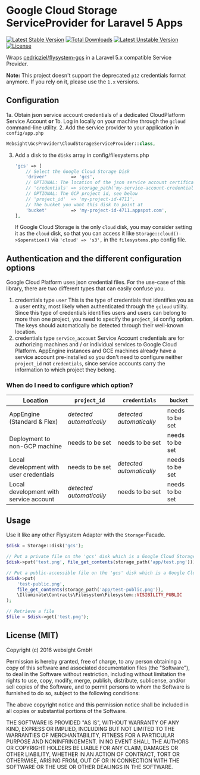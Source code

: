 # Google Cloud Storage ServiceProvider for Laravel 5 Apps

[![Latest Stable Version](https://poser.pugx.org/websight/l5-google-cloud-storage/v/stable)](https://packagist.org/packages/websight/l5-google-cloud-storage) [![Total Downloads](https://poser.pugx.org/websight/l5-google-cloud-storage/downloads)](https://packagist.org/packages/websight/l5-google-cloud-storage) [![Latest Unstable Version](https://poser.pugx.org/websight/l5-google-cloud-storage/v/unstable)](https://packagist.org/packages/websight/l5-google-cloud-storage) [![License](https://poser.pugx.org/websight/l5-google-cloud-storage/license)](https://packagist.org/packages/websight/l5-google-cloud-storage)

Wraps [cedricziel/flysystem-gcs](https://github.com/cedricziel/flysystem-gcs) in a Laravel 5.x
compatible Service Provider.

**Note:**
This project doesn't support the deprecated `p12` credentials format anymore.
If you rely on it, please use the `1.x` versions.

## Configuration

1a. Obtain json service account credentials of a dedicated CloudPlatform Service Account
**or**
1b. Log in locally on your machine through the `gcloud` command-line
    utility.
2. Add the service provider to your application in ``config/app.php``
   ```php
   Websight\GcsProvider\CloudStorageServiceProvider::class,
   ```
3. Add a disk to the `disks` array in config/filesystems.php
   ```php
   'gcs' => [
       // Select the Google Cloud Storage Disk
       'driver'         => 'gcs',
       // OPTIONAL: The location of the json service account certificate, see below
       // 'credentials' => storage_path('my-service-account-credentials.json'),
       // OPTIONAL: The GCP project id, see below
       // 'project_id'  => 'my-project-id-4711',
       // The bucket you want this disk to point at
       'bucket'         => 'my-project-id-4711.appspot.com',
   ],
   ```
   If Google Cloud Storage is the only `cloud` disk, you may consider
   setting it as the `cloud` disk, so that you can access it like
   `Storage::cloud()->$operation()` via `'cloud' => 's3',` in the `filesystems.php`
   config file.
   
## Authentication and the different configuration options

Google Cloud Platform uses json credential files. For the use-case of this library,
there are two different types that can easily confuse you.

1. credentials type `user`
   This is the type of credentials that identifies you as a user entity,
   most likely when authenticated through the `gcloud` utility.
   Since this type of credentials identifies users and users can belong
   to more than one project, you need to specify the `project_id` config option.
   The keys should automatically be detected through their well-known location.
2. credentials type `service_account`
   Service Account credentials are for authorizing machines and / or individual
   services to Google Cloud Platform. AppEngine instances and GCE machines
   already have a service account pre-installed so you don't need to configure
   neither `project_id` not `credentials`, since service accounts carry the information
   to which project they belong.

### When do I need to configure which option?

| Location                                | `project_id`             | `credentials`            | `bucket`        |
|-----------------------------------------|--------------------------|--------------------------|-----------------|
| AppEngine (Standard & Flex)             | *detected automatically* | *detected automatically* | needs to be set |
| Deployment to non-GCP machine           | needs to be set          | needs to be set          | needs to be set |
| Local development with user credentials | needs to be set          | *detected automatically* | needs to be set |
| Local development with service account  | *detected automatically* | needs to be set          | needs to be set |

## Usage

Use it like any other Flysystem Adapter with the ``Storage``-Facade.

```php
$disk = Storage::disk('gcs');

// Put a private file on the 'gcs' disk which is a Google Cloud Storage bucket
$disk->put('test.png', file_get_contents(storage_path('app/test.png')));

// Put a public-accessible file on the 'gcs' disk which is a Google Cloud Storage bucket
$disk->put(
    'test-public.png',
    file_get_contents(storage_path('app/test-public.png')),
    \Illuminate\Contracts\Filesystem\Filesystem::VISIBILITY_PUBLIC
);

// Retrieve a file
$file = $disk->get('test.png');
```

## License (MIT)

Copyright (c) 2016 websight GmbH

Permission is hereby granted, free of charge, to any person obtaining a copy
of this software and associated documentation files (the "Software"), to deal
in the Software without restriction, including without limitation the rights
to use, copy, modify, merge, publish, distribute, sublicense, and/or sell
copies of the Software, and to permit persons to whom the Software is
furnished to do so, subject to the following conditions:

The above copyright notice and this permission notice shall be included in
all copies or substantial portions of the Software.

THE SOFTWARE IS PROVIDED "AS IS", WITHOUT WARRANTY OF ANY KIND, EXPRESS OR
IMPLIED, INCLUDING BUT NOT LIMITED TO THE WARRANTIES OF MERCHANTABILITY,
FITNESS FOR A PARTICULAR PURPOSE AND NONINFRINGEMENT.  IN NO EVENT SHALL THE
AUTHORS OR COPYRIGHT HOLDERS BE LIABLE FOR ANY CLAIM, DAMAGES OR OTHER
LIABILITY, WHETHER IN AN ACTION OF CONTRACT, TORT OR OTHERWISE, ARISING FROM,
OUT OF OR IN CONNECTION WITH THE SOFTWARE OR THE USE OR OTHER DEALINGS IN
THE SOFTWARE.
